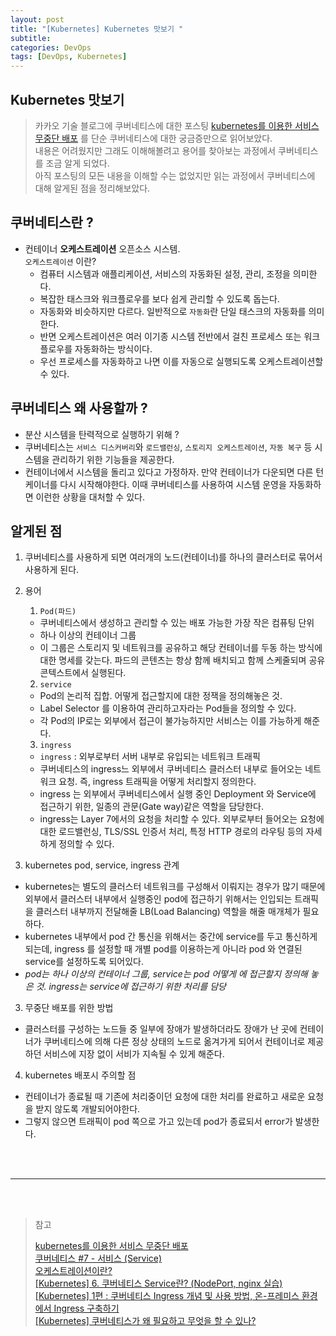 ```yaml
---
layout: post
title: "[Kubernetes] Kubernetes 맛보기 "
subtitle:
categories: DevOps
tags: [DevOps, Kubernetes]
---
```


## Kubernetes 맛보기

> 카카오 기술 블로그에 쿠버네티스에 대한 포스팅 [kubernetes를 이용한 서비스 무중단 배포](https://tech.kakao.com/2018/12/24/kubernetes-deploy/) 를 단순 쿠버네티스에 대한 궁금증만으로 읽어보았다.  
> 내용은 어려웠지만 그래도 이해해볼려고 용어를 찾아보는 과정에서 쿠버네티스를 조금 알게 되었다.  
> 아직 포스팅의 모든 내용을 이해할 수는 없었지만 읽는 과정에서 쿠버네티스에 대해 알게된 점을 정리해보았다.

## 쿠버네티스란 ?

- 컨테이너 **오케스트레이션** 오픈소스 시스템.  
   `오케스트레이션` 이란?
  - 컴퓨터 시스템과 애플리케이션, 서비스의 자동화된 설정, 관리, 조정을 의미한다.
  - 복잡한 태스크와 워크플로우를 보다 쉽게 관리할 수 있도록 돕는다.
  - 자동화와 비슷하지만 다르다. 일반적으로 `자동화`란 단일 태스크의 자동화를 의미한다.
  - 반면 오케스트레이션은 여러 이기종 시스템 전반에서 걸친 프로세스 또는 워크플로우를 자동화하는 방식이다.
  - 우선 프로세스를 자동화하고 나면 이를 자동으로 실행되도록 오케스트레이션할 수 있다.

## 쿠버네티스 왜 사용할까 ?

- 분산 시스템을 탄력적으로 실행하기 위해 ?
- 쿠버네티스는 `서비스 디스커버리`와 `로드밸런싱`, `스토리지 오케스트레이션`, `자동 복구` 등 시스템을 관리하기 위한 기능들을 제공한다.
- 컨테이너에서 시스템을 돌리고 있다고 가정하자. 만약 컨테이너가 다운되면 다른 턴케이너를 다시 시작해야한다. 이때 쿠버네티스를 사용하여 시스템 운영을 자동화하면 이런한 상황을 대처할 수 있다.

## 알게된 점

1. 쿠버네티스를 사용하게 되면 여러개의 노드(컨테이너)를 하나의 클러스터로 묶어서 사용하게 된다.
2. 용어

   1. `Pod(파드)`

   - 쿠버네티스에서 생성하고 관리할 수 있는 배포 가능한 가장 작은 컴퓨팅 단위
   - 하나 이상의 컨테이너 그룹
   - 이 그룹은 스토리지 및 네트워크를 공유하고 해당 컨테이너를 두동 하는 방식에 대한 명세를 갖는다. 파드의 콘텐츠는 항상 함께 배치되고 함께 스케줄되며 공유 콘텍스트에서 실행된다.

   2. `service`

   - Pod의 논리적 집합. 어떻게 접근할지에 대한 정잭을 정의해놓은 것.
   - Label Selector 를 이용하여 관리하고자라는 Pod들을 정의할 수 있다.
   - 각 Pod의 IP로는 외부에서 접근이 불가능하지만 서비스는 이를 가능하게 해준다.

   3. `ingress`

   - `ingress` : 외부로부터 서버 내부로 유입되는 네트워크 트래픽
   - 쿠버네티스의 ingress느 외부에서 쿠버네티스 클러스터 내부로 들어오는 네트워크 요청. 즉, ingress 트래픽을 어떻게 처리할지 정의한다.
   - ingress 는 외부에서 쿠버네티스에서 실행 중인 Deployment 와 Service에 접근하기 위한, 일종의 관문(Gate way)같은 역할을 담당한다.
   - ingress는 Layer 7에서의 요청을 처리할 수 있다. 외부로부터 들어오는 요청에 대한 로드밸런싱, TLS/SSL 인증서 처리, 특정 HTTP 경로의 라우팅 등의 자세하게 정의할 수 있다.

3. kubernetes pod, service, ingress 관계

- kubernetes는 별도의 클러스터 네트워크를 구성해서 이뤄지는 경우가 많기 때문에 외부에서 클러스터 내부에서 실행중인 pod에 접근하기 위해서는 인입되는 트래픽을 클러스터 내부까지 전달해줄 LB(Load Balancing) 역할을 해줄 매개체가 필요하다.
- kubernetes 내부에서 pod 간 통신을 위해서는 중간에 service를 두고 통신하게되는데, ingress 를 설정할 때 개별 pod를 이용하는게 아니라 pod 와 연결된 service를 설정하도록 되어있다.
- _pod는 하나 이상의 컨테이너 그룹, service는 pod 어떻게 에 접근할지 정의해 놓은 것. ingress는 service에 접근하기 위한 처리를 담당_

3. 무중단 배포를 위한 방법

- 클러스터를 구성하는 노드들 중 일부에 장애가 발생하더라도 장애가 난 곳에 컨테이너가 쿠버네티스에 의해 다른 정상 상태의 노드로 옮겨가게 되어서 컨테이너로 제공하던 서비스에 지장 없이 서비가 지속될 수 있게 해준다.

4. kubernetes 배포시 주의할 점

- 컨테이너가 종료될 때 기존에 처리중이던 요청에 대한 처리를 완료하고 새로운 요청을 받지 않도록 개발되어야한다.
- 그렇지 않으면 트래픽이 pod 쪽으로 가고 있는데 pod가 종료되서 error가 발생한다.

<br/>
<br/>
<hr/>
<br/>
<br/>

> 참고
>
> [kubernetes를 이용한 서비스 무중단 배포](https://tech.kakao.com/2018/12/24/kubernetes-deploy/)  
> [쿠버네티스 #7 - 서비스 (Service)](https://bcho.tistory.com/1262)  
> [오케스트레이션이란?](https://www.redhat.com/ko/topics/automation/what-is-orchestration)  
> [[Kubernetes] 6. 쿠버네티스 Service란? (NodePort, nginx 실습)](https://yoonchang.tistory.com/49)  
> [[Kubernetes] 1편 : 쿠버네티스 Ingress 개념 및 사용 방법, 온-프레미스 환경에서 Ingress 구축하기](https://blog.naver.com/alice_k106/221502890249)  
> [[Kubernetes] 쿠버네티스가 왜 필요하고 무엇을 할 수 있나?](https://smoh.tistory.com/348)
